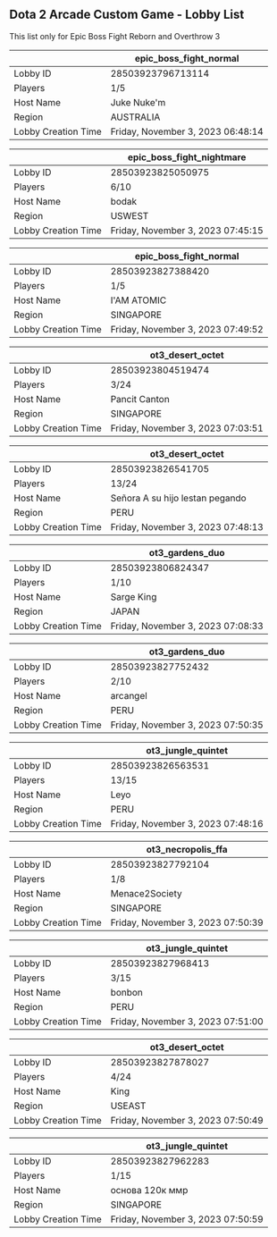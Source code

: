 ## Dota 2 Arcade Custom Game - Lobby List

This list only for Epic Boss Fight Reborn and Overthrow 3

|  | epic_boss_fight_normal |
| ------ | ------ |
| Lobby ID | 28503923796713114 |
| Players | 1/5 |
| Host Name | Juke Nuke'm |
| Region | AUSTRALIA |
| Lobby Creation Time | Friday, November 3, 2023 06:48:14 |


|  | epic_boss_fight_nightmare |
| ------ | ------ |
| Lobby ID | 28503923825050975 |
| Players | 6/10 |
| Host Name | bodak |
| Region | USWEST |
| Lobby Creation Time | Friday, November 3, 2023 07:45:15 |


|  | epic_boss_fight_normal |
| ------ | ------ |
| Lobby ID | 28503923827388420 |
| Players | 1/5 |
| Host Name | I'AM ATOMIC |
| Region | SINGAPORE |
| Lobby Creation Time | Friday, November 3, 2023 07:49:52 |


|  | ot3_desert_octet |
| ------ | ------ |
| Lobby ID | 28503923804519474 |
| Players | 3/24 |
| Host Name | Pancit Canton |
| Region | SINGAPORE |
| Lobby Creation Time | Friday, November 3, 2023 07:03:51 |


|  | ot3_desert_octet |
| ------ | ------ |
| Lobby ID | 28503923826541705 |
| Players | 13/24 |
| Host Name | Señora A su hijo lestan pegando |
| Region | PERU |
| Lobby Creation Time | Friday, November 3, 2023 07:48:13 |


|  | ot3_gardens_duo |
| ------ | ------ |
| Lobby ID | 28503923806824347 |
| Players | 1/10 |
| Host Name | Sarge King |
| Region | JAPAN |
| Lobby Creation Time | Friday, November 3, 2023 07:08:33 |


|  | ot3_gardens_duo |
| ------ | ------ |
| Lobby ID | 28503923827752432 |
| Players | 2/10 |
| Host Name | arcangel |
| Region | PERU |
| Lobby Creation Time | Friday, November 3, 2023 07:50:35 |


|  | ot3_jungle_quintet |
| ------ | ------ |
| Lobby ID | 28503923826563531 |
| Players | 13/15 |
| Host Name | Leyo |
| Region | PERU |
| Lobby Creation Time | Friday, November 3, 2023 07:48:16 |


|  | ot3_necropolis_ffa |
| ------ | ------ |
| Lobby ID | 28503923827792104 |
| Players | 1/8 |
| Host Name | Menace2Society |
| Region | SINGAPORE |
| Lobby Creation Time | Friday, November 3, 2023 07:50:39 |


|  | ot3_jungle_quintet |
| ------ | ------ |
| Lobby ID | 28503923827968413 |
| Players | 3/15 |
| Host Name | bonbon |
| Region | PERU |
| Lobby Creation Time | Friday, November 3, 2023 07:51:00 |


|  | ot3_desert_octet |
| ------ | ------ |
| Lobby ID | 28503923827878027 |
| Players | 4/24 |
| Host Name | King |
| Region | USEAST |
| Lobby Creation Time | Friday, November 3, 2023 07:50:49 |


|  | ot3_jungle_quintet |
| ------ | ------ |
| Lobby ID | 28503923827962283 |
| Players | 1/15 |
| Host Name | основа 120к ммр |
| Region | SINGAPORE |
| Lobby Creation Time | Friday, November 3, 2023 07:50:59 |


